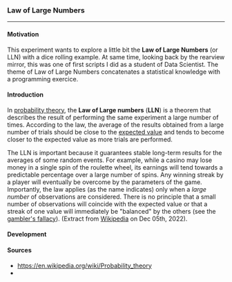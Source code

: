 ### Law of Large Numbers
-----

#### Motivation
This experiment wants to explore a little bit the **Law of Large Numbers** (or LLN) with a dice rolling example.
At same time, looking back by the rearview mirror, this was one of first scripts I did as a student of Data Scientist. The theme of Law of Large Numbers concatenates a statistical knowledge with a programming exercice.

#### Introduction
In [probability theory](https://en.wikipedia.org/wiki/Probability_theory), the  **Law of Large numbers**  (**LLN**) is a theorem that describes the result of performing the same experiment a large number of times. According to the law, the average of the results obtained from a large number of trials should be close to the [expected value](https://en.wikipedia.org/wiki/Expected_value) and tends to become closer to the expected value as more trials are performed.

The LLN is important because it guarantees stable long-term results for the averages of some random events. For example, while a casino may lose money in a single spin of the roulette wheel, its earnings will tend towards a predictable percentage over a large number of spins. Any winning streak by a player will eventually be overcome by the parameters of the game. Importantly, the law applies (as the name indicates) only when a *large number* of observations are considered. There is no principle that a small number of observations will coincide with the expected value or that a streak of one value will immediately be "balanced" by the others (see the  [gambler's fallacy](https://en.wikipedia.org/wiki/Gambler%27s_fallacy)). (Extract from [Wikipedia](https://en.wikipedia.org/wiki/Law_of_large_numbers) on Dec 05th, 2022).

#### Development



#### Sources
* https://en.wikipedia.org/wiki/Probability_theory
* 





